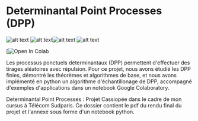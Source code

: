 # Determinantal Point Processes (DPP)

![alt text](https://i.ibb.co/svvCSf4/image.png) ![alt text](https://i.ibb.co/wC6XJdT/image.png)![alt text](https://i.ibb.co/mTZQPpz/image.png) ![alt text](https://i.ibb.co/D4kCxxm/image.png)

[![Open In Colab](https://colab.research.google.com/github/giganttheo/DPP/blob/master/DPP_Notebook.ipynb)

Les processus ponctuels déterminantaux (DPP) permettent d'effectuer des tirages aléatoires avec répulsion.
Pour ce projet, nous avons étudié les DPP finies, démontré les théorèmes et algorithmes de base, et nous avons implémenté en python un algorithme d'échantillonage de DPP, accompagné d'exemples d'applications dans un notebook Google Colaboratory.



Determinantal Point Processes : Projet Cassiopée dans le cadre de mon cursus à Télécom Sudparis.
Ce dossier contient le pdf du rendu final du projet et l'annexe sous forme d'un notebook python.
